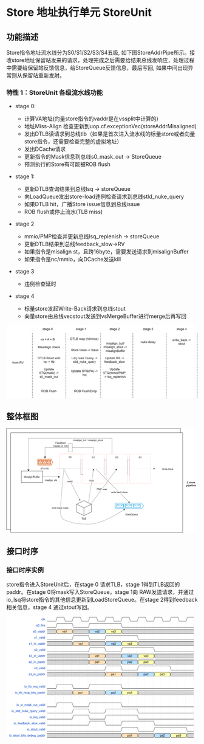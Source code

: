 # Store 地址执行单元 StoreUnit

## 功能描述

Store指令地址流水线分为S0/S1/S2/S3/S4五级, 如下图StoreAddrPipe所示。接收store地址保留站发来的请求，处理完成之后需要给结果总线发响应，处理过程中需要给保留站反馈信息，给StoreQueue反馈信息，最后写回, 如果中间出现异常则从保留站重新发射。

### 特性 1：StoreUnit 各级流水线功能

* stage 0:
    * 计算VA地址(向量store指令的vaddr是在vssplit中计算的)
    * 地址Miss-Align 检查更新到uop.cf.exceptionVec(storeAddrMisaligned)
    * 发出DTLB读请求到总线tlb（如果是首次进入流水线的标量store或者向量store指令，还需要检查完整的虚拟地址）
    * 发出DCache请求
    * 更新指令的Mask信息到总线s0_mask_out -> StoreQueue
    * 预测执行的Store有可能被ROB flush

* stage 1:
    * 更新DTLB查询结果到总线lsq -> storeQueue
    * 向LoadQueue发出store-load违例检查请求到总线stld_nuke_query
    * 如果DTLB hit，广播Store issue信息到总线issue
    * ROB flush或停止流水(TLB miss)

* stage 2
    * mmio/PMP检查并更新总线lsq_replenish -> storeQueue
    * 更新DTLB结果到总线feedback_slow->RV
    * 如果指令是misalign st，且跨16byte，需要发送请求到misalignBuffer
    * 如果指令是nc/mmio，向DCache发送kill

* stage 3
    * 违例检查延时

* stage 4
    * 标量store发起Write-Back请求到总线stout
    * 向量store由总线vecstout发送到vsMergeBuffer进行merge后再写回

![StoreUnit流水线功能图](./figure/StoreUnit-pipeline.svg)

## 整体框图
<!-- 请使用 svg -->

![StoreUnit整体框图](./figure/StoreUnit.svg)

## 接口时序

### 接口时序实例

store指令进入StoreUnit后，在stage 0 请求TLB，stage 1得到TLB返回的paddr。在stage 0将mask写入StoreQueue，stage 1向 RAW发送请求，并通过io_lsq将store指令的其他信息更新到LoadStoreQueue。在stage 2得到feedback相关信息，stage 4 通过stout写回。

![StoreUnit接口时序](./figure/StoreUnit-timing.svg)